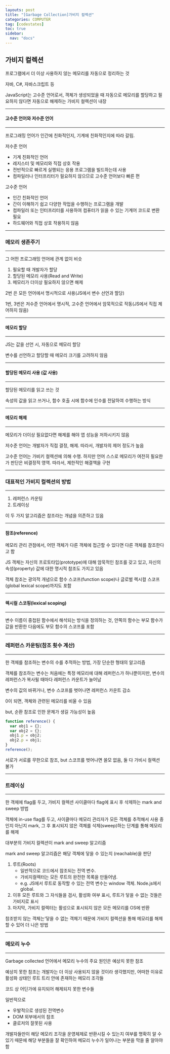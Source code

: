 ```yaml
---
layouts: post
title: "[Garbage Collection]가비지 컬렉션"
categories: COMPUTER
tag: [codestates]
toc: true
sidebar:
  nav: "docs"
---
```


## 가비지 컬렉션

프로그램에서 더 이상 사용하지 않는 메모리를 자동으로 정리하는 것

자바, C#, 자바스크립트 등

JavaScript는 고수준 언어로서, 객체가 생성되었을 때 자동으로 메모리를 할당하고 필요하지 않다면 자동으로 해제하는 가비지 컬렉션이 내장

---

#### 고수준 언어와 저수준 언어

---

프로그래밍 언어가 인간에 친화적인지, 기계에 친화적인지에 따라 갈림.

저수준 언어

- 기계 친화적인 언어
- 레지스터 및 메모리와 직접 상호 작용
- 전반적으로 빠르게 실행되는 응용 프로그램을 빌드하는데 사용
- 컴파일러나 인터프리터가 필요하지 않으므로 고수준 언어보다 빠른 편

고수준 언어

- 인간 친화적인 언어
- 간이 이해하기 쉽고 다양한 작업을 수행하는 프로그램을 개발
- 컴파일러 또는 인터프리터를 사용하여 컴퓨터가 읽을 수 있는 기계어 코드로 변환 필요
- 하드웨어와 직접 상호 작용하지 않음

---

### 메모리 생존주기

---

그 어떤 프로그래밍 언어에 관계 없이 비슷

1. 필요할 때 개발자가 할당
2. 할당된 메모리 사용(Read and Write)
3. 메모리가 더이상 필요하지 않으면 해제

2번 은 모든 언어에서 명시적으로 사용(JS에서 변수 선언과 할당)

1번, 3번은 저수준 언어에서 명시적, 고수준 언어에서 암묵적으로 작동(JS에서 직접 제어하지 않음)

---

#### 메모리 할당

---

JS는 값을 선언 시, 자동으로 메모리 할당

변수를 선언하고 할당할 때 메모리 크기를 고려하지 않음

---

#### 할당된 메모리 사용 (값 사용)

---

할당된 메모리를 읽고 쓰는 것

속성의 값을 읽고 쓰거나, 함수 호출 시에 함수에 인수를 전달하여 수행하는 방식

---

#### 메모리 해제

---

메모리가 더이상 필요없다면 해제를 해야 앱 성능을 저하시키지 않음

저수준 언어는 개발자가 직접 결정, 해제. 따라서, 개발자의 제어 정도가 높음

고수준 언어는 가비키 컬렉션에 의해 수행. 하지만 언어 스스로 메모리가 여전히 필요한가 판단은 비결정적 영역. 따라서, 제한적인 해결책을 구현

---

### 대표적인 가비지 컬렉션의 방법

---

1. 레퍼런스 카운팅
2. 트레이싱

이 두 가지 알고리즘은 참조라는 개념을 의존하고 있음

---

#### 참조(reference)

메모리 관리 관점에서, 어떤 객체가 다른 객체에 접근할 수 있다면 다른 객체를 참조한다고 함

JS 객체는 자신의 프로토타입(prototype)에 대해 암묵적인 참조를 갖고 있고, 자신의 속성(property) 값에 대한 명시적 참조도 가지고 있음

객체 참조는 광의적 개념으로 함수 스코프(function scope)나 글로벌 렉시컬 스코프(global lexical scope)까지도 포함

---

#### 렉시컬 스코핑(lexical scoping)

---

변수 이름이 중첩된 함수에서 해석되는 방식을 정의하는 것, 안쪽의 함수는 부모 함수가 값을 반환한 다음에도 부모 함수의 스코프를 포함

---

### 레퍼런스 카운팅(참조 횟수 계산)

---

한 객체를 참조하는 변수의 수를 추적하는 방법, 가장 단순한 형태의 알고리즘

객체를 참조하는 변수는 처음에는 특정 메모리에 대해 레퍼런스가 하나뿐이지만, 변수의 레퍼런스가 복사될 때마다 레퍼런스 카운트가 늘어남

변수의 값의 바뀌거나, 변수 스코프를 벗어나면 레퍼런스 카운트 감소

0이 되면, 객체와 관련된 메모리를 비울 수 있음

but, 순환 참조로 인한 문제가 생길 가능성이 높음

```js
function reference() {
  var obj1 = {};
  var obj2 = {};
  obj1.p = obj2;
  obj2.p = obj1;
}
reference();
```

서로가 서로를 무한으로 참조, but 스코프를 벗어나면 쓸모 없음, 둘 다 가비시 컬렉션 불가

---

### 트레이싱

---

한 객체에 flag를 두고, 가비지 컬렉션 사이클마다 flag에 표시 후 삭제하는 mark and sweep 방법

객체에 in-use flag를 두고, 사이클마다 메모리 관리자가 모든 객체를 추적해서 사용 중인지 아닌지 mark, 그 후 표시되지 않은 객체를 삭제(sweep)하는 단계를 통해 메모리를 해제

대부분의 가비지 컬렉션이 mark and sweep 알고리즘

mark and sweep 알고리즘은 해당 객체에 닿을 수 있는지 (reachable)을 판단

1. 루트(Roots)
   - 일반적으로 코드에서 참조되는 전역 변수.
   - 가비지컬렉터는 모든 루트의 완전한 목록을 만들어냄.
   - e.g. JS에서 루트로 동작할 수 있는 전역 변수는 window 객체. Node.js에서 global.
2. 이후 모든 루트와 그 자식들을 검사, 활성화 여부 표시, 루트가 닿을 수 없는 것들은 가비지로 표시
3. 마지막, 가비지 컬렉터는 활성으로 표시되지 않은 모든 메모리를 OS에 반환

참조받지 않는 객체는‘닿을 수 없는 객체기 때문에 가비지 컬렉션을 통해 메모리를 해제할 수 있어 더 나은 방법

---

### 메모리 누수

---

Garbage collected 언어에서 메모리 누수의 주요 원인은 예상치 못한 참조

예상치 못한 참조는 개발자는 더 이상 사용되지 않을 것이라 생각했지만, 어떠한 이유로 활성화 상태인 루트 트리 안에 존재하는 메모리 조각들

코드 상 어딘가에 유지되어 해제되지 못한 변수들

일반적으로

- 우발적으로 생성된 전역변수
- DOM 외부에서의 참조
- 클로저의 잘못된 사용

개발자들만이 해당 메모리 조각을 운영체제로 반환시킬 수 있는지 여부를 명확히 알 수 있기 때문에 해당 부분들을 잘 확인하여 메모리 누수가 일어나는 부분을 막을 줄 알아야 함
